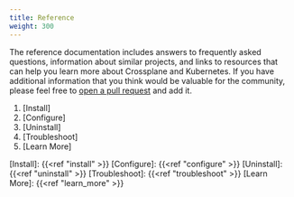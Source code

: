 ```yaml
---
title: Reference
weight: 300
---
```

The reference documentation includes answers to frequently asked questions,
information about similar projects, and links to resources that can help you
learn more about Crossplane and Kubernetes. If you have additional information
that you think would be valuable for the community, please feel free to [open a
pull request] and add it.

1. [Install]
1. [Configure]
1. [Uninstall]
1. [Troubleshoot]
1. [Learn More]

<!-- Named Links -->

[open a pull request]: https://github.com/crossplane/crossplane/compare
[Install]: {{<ref "install" >}}
[Configure]: {{<ref "configure" >}}
[Uninstall]: {{<ref "uninstall" >}}
[Troubleshoot]: {{<ref "troubleshoot" >}}
[Learn More]: {{<ref "learn_more" >}}
